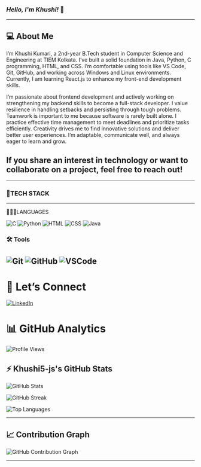 ### <!-- bold + italic --> ***Hello, I'm Khushi!*** 👋
---
💻 About Me
 ---
 I’m Khushi Kumari, a 2nd-year B.Tech student in Computer Science and Engineering at TIEM Kolkata. I’ve built a solid foundation in Java, Python, C programming, HTML, and CSS. I’m comfortable using tools like VS Code, Git, GitHub, and working across Windows and Linux environments. Currently, I am learning React.js to enhance my front-end development skills.

I’m passionate about frontend development and actively working on strengthening my backend skills to become a full-stack developer. I value resilience in handling setbacks and persisting through tough problems. Teamwork is important to me because software is rarely built alone. I practice effective time management to meet deadlines and prioritize tasks efficiently. Creativity drives me to find innovative solutions and deliver better user experiences. I’m adaptable, communicate well, and always eager to learn and grow.

If you share an interest in technology or want to collaborate on a project, feel free to reach out!
 ---
---
### 🚀TECH STACK  
 ---
 👩🏻‍💻LANGUAGES
 
![C](https://skillicons.dev/icons?i=c) 
![Python](https://skillicons.dev/icons?i=python)
![HTML](https://skillicons.dev/icons?i=html) 
![CSS](https://skillicons.dev/icons?i=css) 
![Java](https://skillicons.dev/icons?i=java)


### 🛠 Tools

![Git](https://skillicons.dev/icons?i=git) 
![GitHub](https://skillicons.dev/icons?i=github) 
![VSCode](https://skillicons.dev/icons?i=vscode)
---
# 🔗 Let’s Connect

[![LinkedIn](https://img.shields.io/badge/LinkedIn-0077B5?style=for-the-badge&logo=linkedin&logoColor=white)](https://www.linkedin.com/in/khushi-kumari-351853359/)



# 📊 GitHub Analytics

![Profile Views](https://komarev.com/ghpvc/?username=Khushi5-js&color=8e44ad)

## ⚡ Khushi5-js's GitHub Stats

![GitHub Stats](https://github-readme-stats.vercel.app/api?username=Khushi5-js&show_icons=true&theme=radical)

![GitHub Streak](https://streak-stats.demolab.com?user=Khushi5-js&theme=radical)

![Top Languages](https://github-readme-stats.vercel.app/api/top-langs/?username=Khushi5-js&layout=compact&theme=radical)

---

## 📈 Contribution Graph

![GitHub Contribution Graph](https://github-readme-activity-graph.vercel.app/graph?username=Khushi5-js&theme=react-dark&hide_border=true)

---

